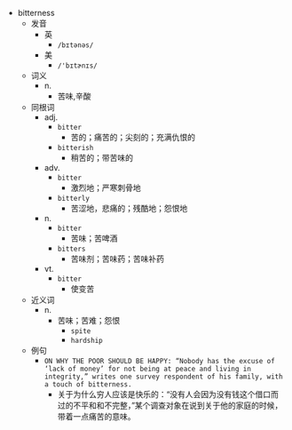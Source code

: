 - bitterness
  - 发音
    - 英
      - `/bɪtənəs/`
    - 美
      - `/'bɪtɚnɪs/`
  - 词义
    - n.
      - 苦味,辛酸
  - 同根词
    - adj.
      - `bitter`
        - 苦的；痛苦的；尖刻的；充满仇恨的
      - `bitterish`
        - 稍苦的；带苦味的
    - adv.
      - `bitter`
        - 激烈地；严寒刺骨地
      - `bitterly`
        - 苦涩地，悲痛的；残酷地；怨恨地
    - n.
      - `bitter`
        - 苦味；苦啤酒
      - `bitters`
        - 苦味剂；苦味药；苦味补药
    - vt.
      - `bitter`
        - 使变苦
  - 近义词
    - n.
      - 苦味；苦难；怨恨
        - `spite`
        - `hardship`
  - 例句
    - `ON WHY THE POOR SHOULD BE HAPPY: “Nobody has the excuse of ‘lack of money’ for not being at peace and living in integrity,” writes one survey respondent of his family, with a touch of bitterness.`
      - 关于为什么穷人应该是快乐的：“没有人会因为没有钱这个借口而过的不平和和不完整，”某个调查对象在说到关于他的家庭的时候，带着一点痛苦的意味。

